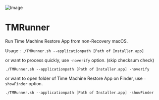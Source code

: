 ![Image](https://farm9.staticflickr.com/8729/28858045186_7e6ee00907_o.png)

# TMRunner
Run Time Machine Restore App from non-Recovery macOS.

Usage : `./TMRunner.sh --applicationpath [Path of Installer.app]`

or want to process quickly, use `-noverify` option. (skip checksum check)

`./TMRunner.sh --applicationpath [Path of Installer.app] -noverify`

or want to open folder of Time Machine Restore App on Finder, use `-showFinder` option.

`./TMRunner.sh --applicationpath [Path of Installer.app] -showFinder`
